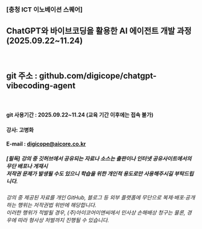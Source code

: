 ###  [충청 ICT 이노베이션 스퀘어]
##  ChatGPT와 바이브코딩을 활용한 AI 에이전트 개발 과정 (2025.09.22~11.24)
<br>

## git 주소 :   github.com/digicope/chatgpt-vibecoding-agent
<br>


#### git 사용기간 : 2025.09.22~11.24 (교육 기간 이후에는 접속 불가)


#### 강사: 고병화
#### E-mail : digicope@aicore.co.kr


##### [필독] 강의 중 깃허브에서 공유되는 자료나 소스는 출판이나 인터넷 공유사이트에서의 무단 배포나 게재시 <br> 저작권 문제가 발생될 수도 있으니 학습을 위한 개인적 용도로만 사용해주시길 부탁드립니다.   
###### 강의 중 제공된 자료를 개인 GitHub, 블로그 등 외부 플랫폼에 무단으로 복제·배포·공개하는 행위는 저작권법 위반에 해당합니다.  <br>  이러한 행위가 적발될 경우, (주)아이코어이앤씨에서 민사상 손해배상 청구는 물론, 경우에 따라 형사상 처벌까지 진행될 수 있습니다.
